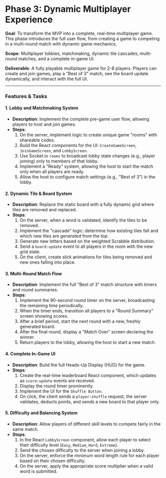 # Phase 3: Dynamic Multiplayer Experience

**Goal**: To transform the MVP into a complete, real-time multiplayer game. This phase introduces the full user flow, from creating a game to competing in a multi-round match with dynamic game mechanics.

**Scope**: Multiplayer lobbies, matchmaking, dynamic tile cascades, multi-round matches, and a complete in-game UI.

**Deliverable**: A fully playable multiplayer game for 2-8 players. Players can create and join games, play a "Best of 3" match, see the board update dynamically, and interact with the full UI.

---

### Features & Tasks

#### 1. Lobby and Matchmaking System
*   **Description**: Implement the complete pre-game user flow, allowing players to host and join games.
*   **Steps**:
    1.  On the server, implement logic to create unique game "rooms" with shareable codes.
    2.  Build the React components for the UI: `CreateGameScreen`, `JoinGameScreen`, and `LobbyScreen`.
    3.  Use Socket.io `rooms` to broadcast lobby state changes (e.g., player joining) only to members of that lobby.
    4.  Implement a "Ready" system, allowing the host to start the match only when all players are ready.
    5.  Allow the host to configure match settings (e.g., "Best of 3") in the lobby.

#### 2. Dynamic Tile & Board System
*   **Description**: Replace the static board with a fully dynamic grid where tiles are removed and replaced.
*   **Steps**:
    1.  On the server, when a word is validated, identify the tiles to be removed.
    2.  Implement the "cascade" logic: determine how existing tiles fall and which new tiles are generated from the top.
    3.  Generate new letters based on the weighted Scrabble distribution.
    4.  Send a `board:update` event to all players in the room with the new grid state.
    5.  On the client, create slick animations for tiles being removed and new ones falling into place.

#### 3. Multi-Round Match Flow
*   **Description**: Implement the full "Best of 3" match structure with timers and round summaries.
*   **Steps**:
    1.  Implement the 90-second round timer on the server, broadcasting the remaining time periodically.
    2.  When the timer ends, transition all players to a "Round Summary" screen showing scores.
    3.  After a brief period, start the next round with a new, freshly generated board.
    4.  After the final round, display a "Match Over" screen declaring the winner.
    5.  Return players to the lobby, allowing the host to start a new match.

#### 4. Complete In-Game UI
*   **Description**: Build the full Heads-Up Display (HUD) for the game.
*   **Steps**:
    1.  Create the real-time leaderboard React component, which updates as `score:update` events are received.
    2.  Display the round timer prominently.
    3.  Implement the UI for the `Shuffle Button`.
    4.  On click, the client sends a `player:shuffle` request; the server validates, deducts points, and sends a new board to that player only.

#### 5. Difficulty and Balancing System
*   **Description**: Allow players of different skill levels to compete fairly in the same match.
*   **Steps**:
    1.  In the React `LobbyScreen` component, allow each player to select their difficulty level (`Easy`, `Medium`, `Hard`, `Extreme`).
    2.  Send the chosen difficulty to the server when joining a lobby.
    3.  On the server, enforce the minimum word length rule for each player based on their chosen difficulty.
    4.  On the server, apply the appropriate score multiplier when a valid word is submitted. 